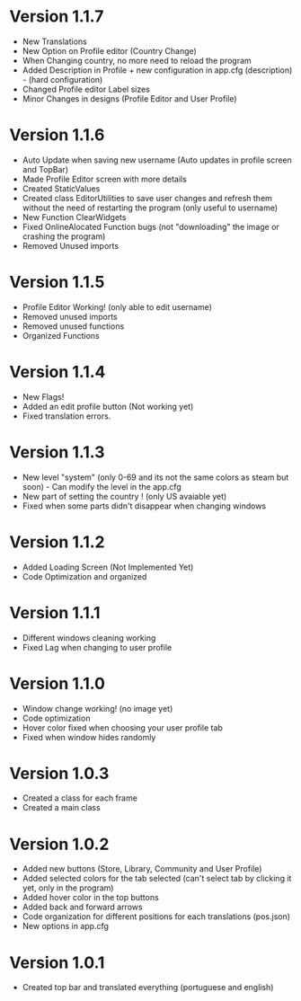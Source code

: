 # Version 1.1.7
 - New Translations
 - New Option on Profile editor (Country Change)
 - When Changing country, no more need to reload the program
 - Added Description in Profile + new configuration in app.cfg (description) - (hard configuration)
 - Changed Profile editor Label sizes
 - Minor Changes in designs (Profile Editor and User Profile)

# Version 1.1.6
 - Auto Update when saving new username (Auto updates in profile screen and TopBar)
 - Made Profile Editor screen with more details
 - Created StaticValues
 - Created class EditorUtilities to save user changes and refresh them without the need of restarting the program (only useful to username)
 - New Function ClearWidgets
 - Fixed OnlineAlocated Function bugs (not "downloading" the image or crashing the program)
 - Removed Unused imports
 
# Version 1.1.5
 - Profile Editor Working! (only able to edit username)
 - Removed unused imports
 - Removed unused functions
 - Organized Functions
 
# Version 1.1.4
 - New Flags!
 - Added an edit profile button (Not working yet)
 - Fixed translation errors.

# Version 1.1.3
 - New level "system" (only 0-69 and its not the same colors as steam but soon) - Can modify the level in the app.cfg
 - New part of setting the country ! (only US avaiable yet)
 - Fixed when some parts didn't disappear when changing windows

# Version 1.1.2
 - Added Loading Screen (Not Implemented Yet)
 - Code Optimization and organized

# Version 1.1.1
 - Different windows cleaning working
 - Fixed Lag when changing to user profile

# Version 1.1.0
 - Window change working! (no image yet)
 - Code optimization
 - Hover color fixed when choosing your user profile tab
 - Fixed when window hides randomly

# Version 1.0.3
 - Created a class for each frame
 - Created a main class

# Version 1.0.2
 -  Added new buttons (Store, Library, Community and User Profile)
 -  Added selected colors for the tab selected (can't select tab by clicking it yet, only in the program)
 -  Added hover color in the top buttons
 -  Added back and forward arrows
 -  Code organization for different positions for each translations (pos.json)
 -  New options in app.cfg

# Version 1.0.1
 - Created top bar and translated everything (portuguese and english)
